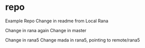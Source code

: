 # repo
Example Repo
Change in readme from Local Rana


Change in rana again
Change in master

Change in rana5
Change mada in rana5, pointing to remote/rana5
